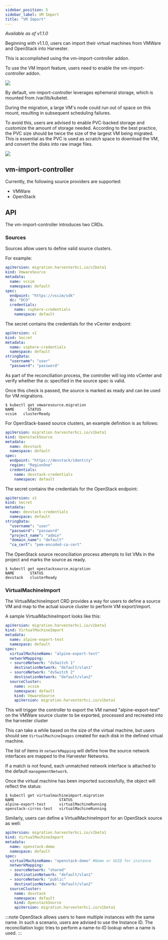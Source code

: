 ```yaml
---
sidebar_position: 5
sidebar_label: VM Import
title: "VM Import"
---
```


<head>
  <link rel="canonical" href="https://docs.harvesterhci.io/v1.1/advanced/vmimport"/>
</head>

_Available as of v1.1.0_

Beginning with v1.1.0, users can import their virtual machines from VMWare and OpenStack into Harvester.

This is accomplished using the vm-import-controller addon.

To use the VM Import feature, users need to enable the vm-import-controller addon.

![](/img/v1.2/vm-import-controller/EnableAddon.png)

By default, vm-import-controller leverages ephemeral storage, which is mounted from /var/lib/kubelet.  

During the migration, a large VM's node could run out of space on this mount, resulting in subsequent scheduling failures. 

To avoid this, users are advised to enable PVC-backed storage and customize the amount of storage needed. According to the best practice, the PVC size should be twice the size of the largest VM being migrated. This is essential as the PVC is used as scratch space to download the VM, and convert the disks into raw image files.

![](/img/v1.2/vm-import-controller/ConfigureAddon.png)

## vm-import-controller

Currently, the following source providers are supported:
* VMWare
* OpenStack

## API
The vm-import-controller introduces two CRDs.

### Sources
Sources allow users to define valid source clusters.

For example:

```yaml
apiVersion: migration.harvesterhci.io/v1beta1
kind: VmwareSource
metadata:
  name: vcsim
  namespace: default
spec:
  endpoint: "https://vscim/sdk"
  dc: "DCO"
  credentials:
    name: vsphere-credentials
    namespace: default
```

The secret contains the credentials for the vCenter endpoint:

```yaml
apiVersion: v1
kind: Secret
metadata: 
  name: vsphere-credentials
  namespace: default
stringData:
  "username": "user"
  "password": "password"
```

As part of the reconciliation process, the controller will log into vCenter and verify whether the `dc` specified in the source spec is valid.

Once this check is passed, the source is marked as ready and can be used for VM migrations.

```shell
$ kubectl get vmwaresource.migration 
NAME      STATUS
vcsim   clusterReady
```

For OpenStack-based source clusters, an example definition is as follows:

```yaml
apiVersion: migration.harvesterhci.io/v1beta1
kind: OpenstackSource
metadata:
  name: devstack
  namespace: default
spec:
  endpoint: "https://devstack/identity"
  region: "RegionOne"
  credentials:
    name: devstack-credentials
    namespace: default
```

The secret contains the credentials for the OpenStack endpoint:

```yaml
apiVersion: v1
kind: Secret
metadata: 
  name: devstack-credentials
  namespace: default
stringData:
  "username": "user"
  "password": "password"
  "project_name": "admin"
  "domain_name": "default"
  "ca_cert": "pem-encoded-ca-cert"
```

The OpenStack source reconciliation process attempts to list VMs in the project and marks the source as ready.

```shell
$ kubectl get opestacksource.migration
NAME       STATUS
devstack   clusterReady
```

### VirtualMachineImport
The VirtualMachineImport CRD provides a way for users to define a source VM and map to the actual source cluster to perform VM export/import.

A sample VirtualMachineImport looks like this:

```yaml
apiVersion: migration.harvesterhci.io/v1beta1
kind: VirtualMachineImport
metadata:
  name: alpine-export-test
  namespace: default
spec: 
  virtualMachineName: "alpine-export-test"
  networkMapping:
  - sourceNetwork: "dvSwitch 1"
    destinationNetwork: "default/vlan1"
  - sourceNetwork: "dvSwitch 2"
    destinationNetwork: "default/vlan2"
  sourceCluster: 
    name: vcsim
    namespace: default
    kind: VmwareSource
    apiVersion: migration.harvesterhci.io/v1beta1
```

This will trigger the controller to export the VM named "alpine-export-test" on the VMWare source cluster to be exported, processed and recreated into the harvester cluster

This can take a while based on the size of the virtual machine, but users should see `VirtualMachineImages` created for each disk in the defined virtual machine.

The list of items in `networkMapping` will define how the source network interfaces are mapped to the Harvester Networks.

If a match is not found, each unmatched network interface is attached to the default `managementNetwork`.

Once the virtual machine has been imported successfully, the object will reflect the status:

```shell
$ kubectl get virtualmachineimport.migration
NAME                    STATUS
alpine-export-test      virtualMachineRunning
openstack-cirros-test   virtualMachineRunning

```

Similarly, users can define a VirtualMachineImport for an OpenStack source as well:

```yaml
apiVersion: migration.harvesterhci.io/v1beta1
kind: VirtualMachineImport
metadata:
  name: openstack-demo
  namespace: default
spec: 
  virtualMachineName: "openstack-demo" #Name or UUID for instance
  networkMapping:
  - sourceNetwork: "shared"
    destinationNetwork: "default/vlan1"
  - sourceNetwork: "public"
    destinationNetwork: "default/vlan2"
  sourceCluster: 
    name: devstack
    namespace: default
    kind: OpenstackSource
    apiVersion: migration.harvesterhci.io/v1beta1
```

:::note 
OpenStack allows users to have multiple instances with the same name. In such a scenario, users are advised to use the Instance ID. The reconciliation logic tries to perform a name-to-ID lookup when a name is used.
:::